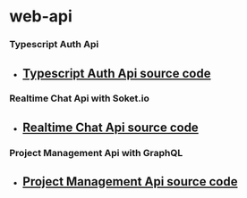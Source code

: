 # web-api


  

### Typescript Auth Api

  - ## [Typescript Auth Api source code](https://github.com/Ethernaljoz/authentication-full-typescript/)


### Realtime Chat Api with Soket.io

  - ## [Realtime Chat Api source code](https://github.com/Ethernaljoz/nodejs-socketio)


### Project Management Api with GraphQL

  - ## [Project Management Api source code](https://github.com/Ethernaljoz/nodejs-graphql)
